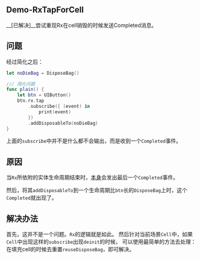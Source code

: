 ## Demo-RxTapForCell
__[已解决]__尝试重现Rx在cell销毁的时候发送Completed消息。 

## 问题

经过简化之后：
```swift
let noDieBag = DisposeBag()

/// 简化问题
func plain() {
    let btn = UIButton()
    btn.rx.tap
        .subscribe({ (event) in
            print(event)
        })
        .addDisposableTo(noDieBag)
}
```
上面的`subscribe`中并不是什么都不会输出，而是收到一个`Completed`事件。

## 原因

当`Rx`所依附的实体生命周期结束时，[本身](https://github.com/ReactiveX/RxSwift/blob/master/RxCocoa/iOS/UIControl%2BRx.swift#L50)会发出最后一个`Completed`事件。

然后，将其`addDisposableTo`到一个生命周期比`btn`长的`DisposeBag`上时，这个`Completed`就出现了。

## 解决办法

首先，这并不是一个问题。`Rx`的逻辑就是如此。
然后针对当前场景`Cell`中，如果`Cell`中出现这样的`subscribe`出现`deinit`的时候，
可以使用最简单的方法去处理：在填充cell的时候去重置`reuseDisposeBag`，即可解决。
